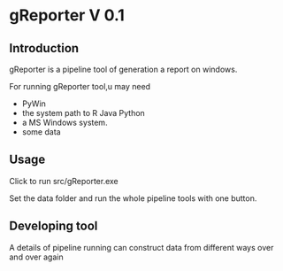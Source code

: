 gReporter V 0.1
=========
## Introduction
gReporter is a pipeline tool of generation a report  on windows.

For running gReporter tool,u may need

- PyWin
- the system path to R Java Python
- a MS Windows system.
- some data

## Usage
Click to run src/gReporter.exe

Set the data folder and run the whole pipeline tools with one button.

## Developing tool

A details of pipeline running can construct data from different ways over and over again
